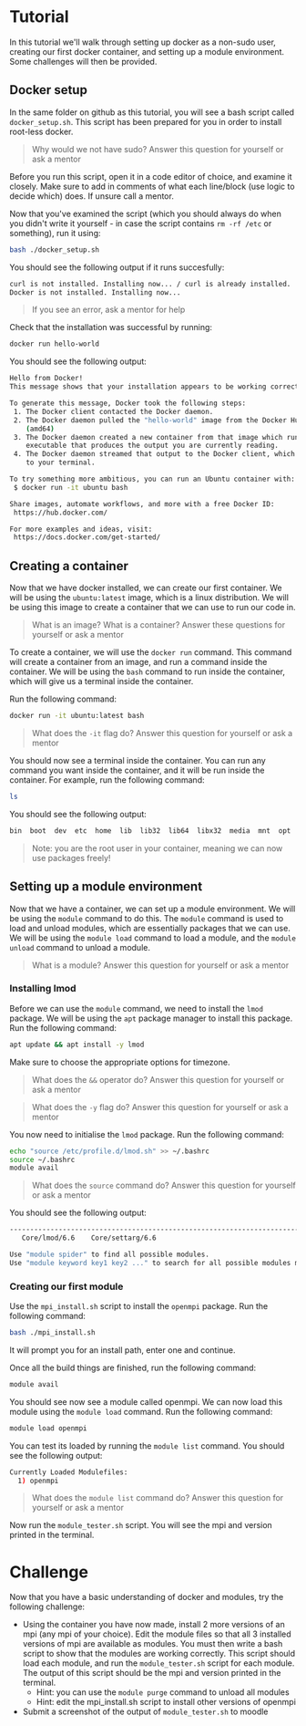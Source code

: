 # Tutorial

In this tutorial we'll walk through setting up docker as a non-sudo user, creating our first docker container, and setting up a module environment. Some challenges will then be provided.

## Docker setup

In the same folder on github as this tutorial, you will see a bash script called ```docker_setup.sh```. This script has been prepared for you in order to install root-less docker.

> Why would we not have sudo? Answer this question for yourself or ask a mentor

Before you run this script, open it in a code editor of choice, and examine it closely. Make sure to add in comments of what each line/block (use logic to decide which) does. If unsure call a mentor.

Now that you've examined the script (which you should always do when you didn't write it yourself - in case the script contains ```rm -rf /etc``` or something), run it using:
```bash
bash ./docker_setup.sh
```
You should see the following output if it runs succesfully:
```bash
curl is not installed. Installing now... / curl is already installed.
Docker is not installed. Installing now...
```

> If you see an error, ask a mentor for help

Check that the installation was successful by running:
```bash
docker run hello-world
```
You should see the following output:
```bash
Hello from Docker!
This message shows that your installation appears to be working correctly.

To generate this message, Docker took the following steps:
 1. The Docker client contacted the Docker daemon.
 2. The Docker daemon pulled the "hello-world" image from the Docker Hub.
    (amd64)
 3. The Docker daemon created a new container from that image which runs the
    executable that produces the output you are currently reading.
 4. The Docker daemon streamed that output to the Docker client, which sent it
    to your terminal.

To try something more ambitious, you can run an Ubuntu container with:
 $ docker run -it ubuntu bash

Share images, automate workflows, and more with a free Docker ID:
 https://hub.docker.com/

For more examples and ideas, visit:
 https://docs.docker.com/get-started/
```
## Creating a container

Now that we have docker installed, we can create our first container. We will be using the ```ubuntu:latest``` image, which is a linux distribution. We will be using this image to create a container that we can use to run our code in.

> What is an image? What is a container? Answer these questions for yourself or ask a mentor

To create a container, we will use the ```docker run``` command. This command will create a container from an image, and run a command inside the container. We will be using the ```bash``` command to run inside the container, which will give us a terminal inside the container.

Run the following command:
```bash 
docker run -it ubuntu:latest bash
```
> What does the ```-it``` flag do? Answer this question for yourself or ask a mentor

You should now see a terminal inside the container. You can run any command you want inside the container, and it will be run inside the container. For example, run the following command:
```bash
ls
```
You should see the following output:
```bash
bin  boot  dev  etc  home  lib  lib32  lib64  libx32  media  mnt  opt  proc  root  run  sbin  srv  sys  tmp  usr  var
```

> Note: you are the root user in your container, meaning we can now use packages freely!

## Setting up a module environment

Now that we have a container, we can set up a module environment. We will be using the ```module``` command to do this. The ```module``` command is used to load and unload modules, which are essentially packages that we can use. We will be using the ```module load``` command to load a module, and the ```module unload``` command to unload a module.

> What is a module? Answer this question for yourself or ask a mentor

### Installing lmod

Before we can use the ```module``` command, we need to install the ```lmod``` package. We will be using the ```apt``` package manager to install this package. Run the following command:
```bash
apt update && apt install -y lmod
```

Make sure to choose the appropriate options for timezone.
> What does the ```&&``` operator do? Answer this question for yourself or ask a mentor

> What does the ```-y``` flag do? Answer this question for yourself or ask a mentor

You now need to initialise the ```lmod``` package. Run the following command:
```bash
echo "source /etc/profile.d/lmod.sh" >> ~/.bashrc
source ~/.bashrc
module avail
```
> What does the ```source``` command do? Answer this question for yourself or ask a mentor

You should see the following output:
```bash
-------------------------------------------------------------------------------------- /usr/share/lmod/lmod/modulefiles --------------------------------------------------------------------------------------
   Core/lmod/6.6    Core/settarg/6.6

Use "module spider" to find all possible modules.
Use "module keyword key1 key2 ..." to search for all possible modules matching any of the "keys".
```
### Creating our first module

Use the ```mpi_install.sh``` script to install the ```openmpi``` package. Run the following command:
```bash
bash ./mpi_install.sh
```
It will prompt you for an install path, enter one and continue.

Once all the build things are finished, run the following command:
```bash
module avail
```
You should see now see a module called openmpi. We can now load this module using the ```module load``` command. Run the following command:
```bash
module load openmpi
```
You can test its loaded by running the ```module list``` command. You should see the following output:
```bash
Currently Loaded Modulefiles:
  1) openmpi
```
> What does the ```module list``` command do? Answer this question for yourself or ask a mentor

Now run the ```module_tester.sh``` script. You will see the mpi and version printed in the terminal. 

# Challenge

Now that you have a basic understanding of docker and modules, try the following challenge:

- Using the container you have now made, install 2 more versions of an mpi (any mpi of your choice). Edit the module files so that all 3 installed versions of mpi are available as modules. You must then write a bash script to show that the modules are working correctly. This script should load each module, and run the ```module_tester.sh``` script for each module. The output of this script should be the mpi and version printed in the terminal.
   - Hint: you can use the ```module purge``` command to unload all modules
   - Hint: edit the mpi_install.sh script to install other versions of openmpi
- Submit a screenshot of the output of ```module_tester.sh``` to moodle